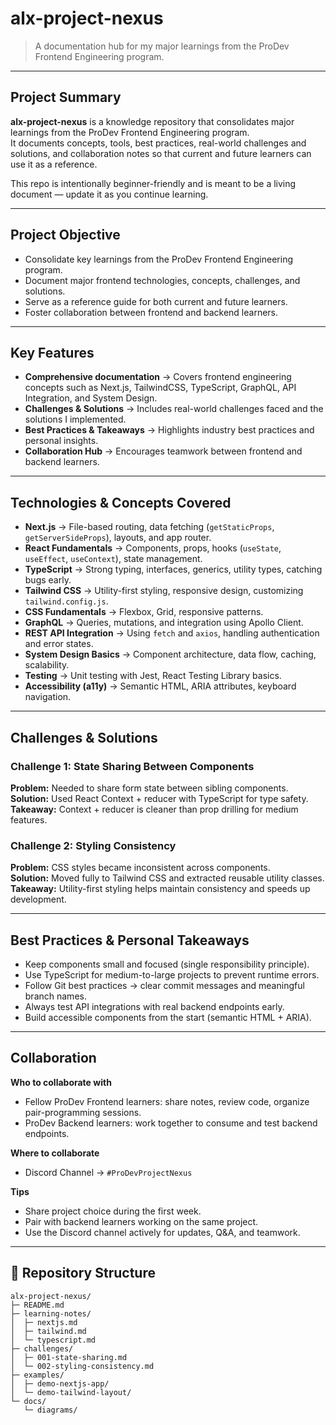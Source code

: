 # alx-project-nexus

> A documentation hub for my major learnings from the ProDev Frontend Engineering program.

---

## Project Summary

**alx-project-nexus** is a knowledge repository that consolidates major learnings from the ProDev Frontend Engineering program.  
It documents concepts, tools, best practices, real-world challenges and solutions, and collaboration notes so that current and future learners can use it as a reference.

This repo is intentionally beginner-friendly and is meant to be a living document — update it as you continue learning.

---

##  Project Objective

- Consolidate key learnings from the ProDev Frontend Engineering program.  
- Document major frontend technologies, concepts, challenges, and solutions.  
- Serve as a reference guide for both current and future learners.  
- Foster collaboration between frontend and backend learners.  

---

##  Key Features

- **Comprehensive documentation** → Covers frontend engineering concepts such as Next.js, TailwindCSS, TypeScript, GraphQL, API Integration, and System Design.  
- **Challenges & Solutions** → Includes real-world challenges faced and the solutions I implemented.  
- **Best Practices & Takeaways** → Highlights industry best practices and personal insights.  
- **Collaboration Hub** → Encourages teamwork between frontend and backend learners.  

---

## Technologies & Concepts Covered

- **Next.js** → File-based routing, data fetching (`getStaticProps`, `getServerSideProps`), layouts, and app router.  
- **React Fundamentals** → Components, props, hooks (`useState`, `useEffect`, `useContext`), state management.  
- **TypeScript** → Strong typing, interfaces, generics, utility types, catching bugs early.  
- **Tailwind CSS** → Utility-first styling, responsive design, customizing `tailwind.config.js`.  
- **CSS Fundamentals** → Flexbox, Grid, responsive patterns.  
- **GraphQL** → Queries, mutations, and integration using Apollo Client.  
- **REST API Integration** → Using `fetch` and `axios`, handling authentication and error states.  
- **System Design Basics** → Component architecture, data flow, caching, scalability.  
- **Testing** → Unit testing with Jest, React Testing Library basics.  
- **Accessibility (a11y)** → Semantic HTML, ARIA attributes, keyboard navigation.  

---

##  Challenges & Solutions

### Challenge 1: State Sharing Between Components
**Problem:** Needed to share form state between sibling components.  
**Solution:** Used React Context + reducer with TypeScript for type safety.  
**Takeaway:** Context + reducer is cleaner than prop drilling for medium features.  

### Challenge 2: Styling Consistency
**Problem:** CSS styles became inconsistent across components.  
**Solution:** Moved fully to Tailwind CSS and extracted reusable utility classes.  
**Takeaway:** Utility-first styling helps maintain consistency and speeds up development.  

---

## Best Practices & Personal Takeaways

- Keep components small and focused (single responsibility principle).  
- Use TypeScript for medium-to-large projects to prevent runtime errors.  
- Follow Git best practices → clear commit messages and meaningful branch names.  
- Always test API integrations with real backend endpoints early.  
- Build accessible components from the start (semantic HTML + ARIA).  

---

## Collaboration

**Who to collaborate with**  
- Fellow ProDev Frontend learners: share notes, review code, organize pair-programming sessions.  
- ProDev Backend learners: work together to consume and test backend endpoints.  

**Where to collaborate**  
- Discord Channel → `#ProDevProjectNexus`  

**Tips**  
- Share project choice during the first week.  
- Pair with backend learners working on the same project.  
- Use the Discord channel actively for updates, Q&A, and teamwork.  

---

## 📂 Repository Structure

```plaintext
alx-project-nexus/
├─ README.md
├─ learning-notes/
│  ├─ nextjs.md
│  ├─ tailwind.md
│  └─ typescript.md
├─ challenges/
│  ├─ 001-state-sharing.md
│  └─ 002-styling-consistency.md
├─ examples/
│  ├─ demo-nextjs-app/
│  └─ demo-tailwind-layout/
└─ docs/
   └─ diagrams/